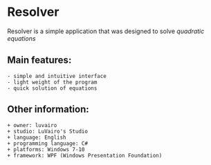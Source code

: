 # Resolver
Resolver is a simple application that was designed to solve *quadratic equations*

## Main features:
    - simple and intuitive interface
    - light weight of the program
    - quick solution of equations
    
## Other information:
    + owner: luvairo
    + studio: LuVairo's Studio
    + language: English
    + programming language: C#  
    + platforms: Windows 7-10
    + framework: WPF (Windows Presentation Foundation)
